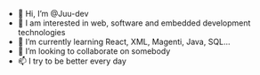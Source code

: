 - 👋 Hi, I’m @Juu-dev
- 👀 I am interested in web, software and embedded development technologies
- 🌱 I’m currently learning React, XML, Magenti, Java, SQL...
- 💞️ I’m looking to collaborate on somebody
- 📫 I try to be better every day
